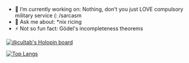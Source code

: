 
<!--
**cultab/cultab** is a ✨ _special_ ✨ repository because its `README.md` (this file) appears on your GitHub profile.

Here are some ideas to get you started:

-->
<!-- 🌱 I’m currently learning: Qt5 -->
- 🔭 I’m currently working on: Nothing, don't you just LOVE compulsory military service (: /sarcasm
- 💬 Ask me about: \*nix ricing
- ⚡ Not so fun fact: Gödel's incompleteness theorems 

[![@cultab's Holopin board](https://holopin.io/api/user/board?user=cultab)](https://holopin.io/@cultab)

[![Top Langs](https://github-readme-stats-git-masterrstaa-rickstaa.vercel.app/api/top-langs/?username=cultab&size_weight=0.5&count_weight=0.5&hide=jupyter%20notebook&exclude_repo=st,dwm,dmenu,dwm.old,tabble,slock,dwmstatus&langs_count=5&theme=tokyonight)](https://github.com/anuraghazra/github-readme-stats)

